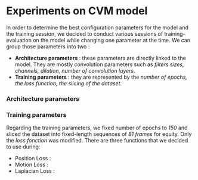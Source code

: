 # Experiments on CVM model

In order to determine the best configuration parameters for the model and the training session, we decided to conduct various sessions of training-evaluation on the model while changing one parameter at the time. We can group those parameters into two :
-   **Architecture parameters** : these parameters are directly linked to the model. They are mostly convolution parameters such as *filters sizes, channels, dilation, number of convolution layers*.
-   **Training parameters** : they are represented by the _number of epochs, the loss function, the slicing of the dataset_.

### Architecture parameters

### Training parameters
Regarding the training parameters, we fixed number of epochs to _150_ and sliced the dataset into fixed-length sequences of _81 frames_ for equity. Only the _loss fonction_ was modified. There are three functions that we decided to use during:
*   Position Loss :
*   Motion Loss :
*   Laplacian Loss :